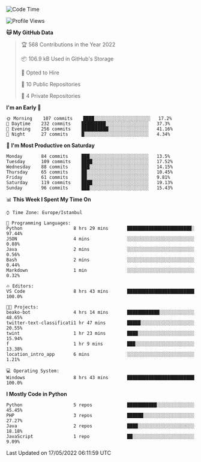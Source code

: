 <!--START_SECTION:waka-->
![Code Time](http://img.shields.io/badge/Code%20Time-206%20hrs%2053%20mins-blue)

![Profile Views](http://img.shields.io/badge/Profile%20Views-4-blue)

**🐱 My GitHub Data** 

> 🏆 568 Contributions in the Year 2022
 > 
> 📦 106.9 kB Used in GitHub's Storage 
 > 
> 💼 Opted to Hire
 > 
> 📜 10 Public Repositories 
 > 
> 🔑 4 Private Repositories  
 > 
**I'm an Early 🐤** 

```text
🌞 Morning    107 commits    ████░░░░░░░░░░░░░░░░░░░░░   17.2% 
🌆 Daytime    232 commits    █████████░░░░░░░░░░░░░░░░   37.3% 
🌃 Evening    256 commits    ██████████░░░░░░░░░░░░░░░   41.16% 
🌙 Night      27 commits     █░░░░░░░░░░░░░░░░░░░░░░░░   4.34%

```
📅 **I'm Most Productive on Saturday** 

```text
Monday       84 commits     ███░░░░░░░░░░░░░░░░░░░░░░   13.5% 
Tuesday      109 commits    ████░░░░░░░░░░░░░░░░░░░░░   17.52% 
Wednesday    88 commits     ███░░░░░░░░░░░░░░░░░░░░░░   14.15% 
Thursday     65 commits     ██░░░░░░░░░░░░░░░░░░░░░░░   10.45% 
Friday       61 commits     ██░░░░░░░░░░░░░░░░░░░░░░░   9.81% 
Saturday     119 commits    ████░░░░░░░░░░░░░░░░░░░░░   19.13% 
Sunday       96 commits     ███░░░░░░░░░░░░░░░░░░░░░░   15.43%

```


📊 **This Week I Spent My Time On** 

```text
⌚︎ Time Zone: Europe/Istanbul

💬 Programming Languages: 
Python                   8 hrs 29 mins       ████████████████████████░   97.44% 
JSON                     4 mins              ░░░░░░░░░░░░░░░░░░░░░░░░░   0.88% 
Java                     2 mins              ░░░░░░░░░░░░░░░░░░░░░░░░░   0.56% 
Bash                     2 mins              ░░░░░░░░░░░░░░░░░░░░░░░░░   0.44% 
Markdown                 1 min               ░░░░░░░░░░░░░░░░░░░░░░░░░   0.32%

🔥 Editors: 
VS Code                  8 hrs 43 mins       █████████████████████████   100.0%

🐱‍💻 Projects: 
beako-bot                4 hrs 14 mins       ████████████░░░░░░░░░░░░░   48.65% 
twitter-text-classificati1 hr 47 mins        █████░░░░░░░░░░░░░░░░░░░░   20.55% 
twint                    1 hr 23 mins        ████░░░░░░░░░░░░░░░░░░░░░   15.94% 
f                        1 hr 9 mins         ███░░░░░░░░░░░░░░░░░░░░░░   13.38% 
location_intro_app       6 mins              ░░░░░░░░░░░░░░░░░░░░░░░░░   1.21%

💻 Operating System: 
Windows                  8 hrs 43 mins       █████████████████████████   100.0%

```

**I Mostly Code in Python** 

```text
Python                   5 repos             ███████████░░░░░░░░░░░░░░   45.45% 
PHP                      3 repos             ██████░░░░░░░░░░░░░░░░░░░   27.27% 
Java                     2 repos             ████░░░░░░░░░░░░░░░░░░░░░   18.18% 
JavaScript               1 repo              ██░░░░░░░░░░░░░░░░░░░░░░░   9.09%

```



 Last Updated on 17/05/2022 06:11:59 UTC
<!--END_SECTION:waka-->

<!--
**3nws/3nws** is a ✨ _special_ ✨ repository because its `README.md` (this file) appears on your GitHub profile.

Here are some ideas to get you started:

- 🔭 I’m currently working on ...
- 🌱 I’m currently learning ...
- 👯 I’m looking to collaborate on ...
- 🤔 I’m looking for help with ...
- 💬 Ask me about ...
- 📫 How to reach me: ...
- 😄 Pronouns: ...
- ⚡ Fun fact: ...
-->
